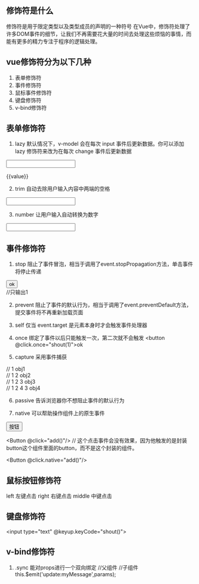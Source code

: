 ## 修饰符是什么
修饰符是用于限定类型以及类型成员的声明的一种符号
在Vue中，修饰符处理了许多DOM事件的细节，让我们不再需要花大量的时间去处理这些烦恼的事情，而能有更多的精力专注于程序的逻辑处理。

## vue修饰符分为以下几种
1. 表单修饰符
2. 事件修饰符
3. 鼠标事件修饰符
4. 键盘修饰符
5. v-bind修饰符

## 表单修饰符
1. lazy
默认情况下，v-model 会在每次 input 事件后更新数据。你可以添加 lazy 修饰符来改为在每次 change 事件后更新数据
  <input type="text" v-model.lazy="value">
  <p>{{value}}</p>

2. trim
自动去除用户输入内容中两端的空格
  <input type="text" v-model.trim="value">

3. number
让用户输入自动转换为数字
  <input v-model.number="age" type="number">

## 事件修饰符
1. stop
阻止了事件冒泡，相当于调用了event.stopPropagation方法，单击事件将停止传递
  <div @click="shout(2)">
    <button @click.stop="shout(1)">ok</button> 
  </div> 
  //只输出1

2. prevent
阻止了事件的默认行为，相当于调用了event.preventDefault方法，提交事件将不再重新加载页面
  <form @submit.prevent="onSubmit"></form>

3. self
仅当 event.target 是元素本身时才会触发事件处理器
  <div @click.self="doThat"></div>

4. once
绑定了事件以后只能触发一次，第二次就不会触发
  <button @click.once="shout(1)">ok</button>

5. capture
采用事件捕获
  <div @click.capture="shout(1)"> // 1
    obj1
    <div @click.capture="shout(2)"> // 1 2
      obj2
      <div @click="shout(3)"> // 1 2 3
        obj3
        <div @click="shout(4)"> // 1 2 4 3
          obj4
        </div>
      </div>
    </div>
  </div>
 
6. passive
告诉浏览器你不想阻止事件的默认行为

7. native
可以帮助操作组件上的原生事件
  <templace>
    <button> 按钮 </button>
  </templace>

  <Button @click="add()"/> // 这个点击事件会没有效果，因为他触发的是封装button这个组件里面的button，而不是这个封装的组件。

  <Button @click.native="add()"/>

## 鼠标按钮修饰符
left 左键点击
right 右键点击
middle 中键点击

## 键盘修饰符
<input type="text" @keyup.keyCode="shout()">

## v-bind修饰符
1. .sync
能对props进行一个双向绑定
  //父组件
  <comp :myMessage.sync="bar"></comp> 
  //子组件
  this.$emit('update:myMessage',params);